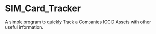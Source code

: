 # SIM_Card_Tracker

A simple program to quickly Track a Companies ICCID Assets with other useful information.
